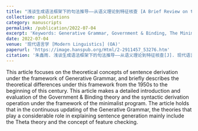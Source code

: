 ```yaml
---
title: "浅谈生成语法框架下的句法推导——从语义理论到特征核查 [A Brief Review on the Derivational Differences under Different Periods of Generative Grammar——from Theta Theory to Feature Checking]"
collection: publications
category: manuscripts
permalink: /publication/2022-07-04
excerpt: 'Keywords: Generative Grammar, Government & Binding, The Minimalist Program, Syntactic Derivation'
date: 2022-07-04
venue: '现代语言学 [Modern Linguistics] (OA)'
paperurl: 'https://image.hanspub.org/Html/2-2911457_53276.htm'
citation: '朱鑫雨. 浅谈生成语法框架下的句法推导——从语义理论到特征核查[J]. 现代语言学, 2022, 10(7): 1418-1422. https://doi.org/10.12677/ML.2022.107189'
---
```


This article focuses on the theoretical concepts of sentence derivation under the framework of Generative Grammar, and briefly describes the theoretical differences under this framework from the 1950s to the beginning of this century. This article makes a detailed introduction and evaluation of the Government & Binding theory and the syntactic derivation operation under the framework of the minimalist program. The article holds that in the continuous updating of the Generative Grammar, the theories that play a considerable role in explaining sentence generation mainly include the Theta theory and the concept of feature checking.
